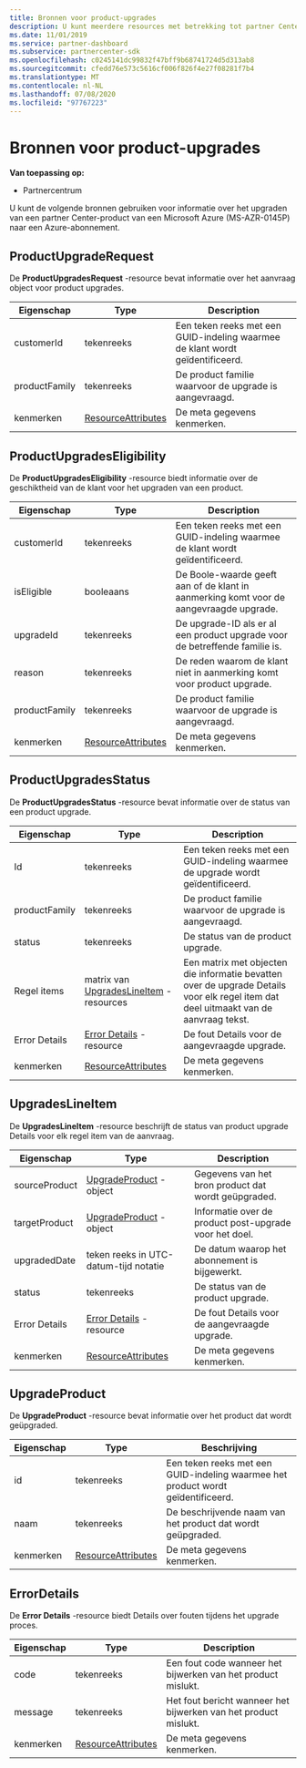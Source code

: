 ```yaml
---
title: Bronnen voor product-upgrades
description: U kunt meerdere resources met betrekking tot partner Center-product upgrades gebruiken voor een Azure-abonnement. Dit zijn onder andere ProductUpgradeRequest, ProductUpgradesEligibility, ProductUpgradesStatus, UpgradesLineItem, UpgradeProduct en error Details.
ms.date: 11/01/2019
ms.service: partner-dashboard
ms.subservice: partnercenter-sdk
ms.openlocfilehash: c0245141dc99832f47bff9b68741724d5d313ab8
ms.sourcegitcommit: cfedd76e573c5616cf006f826f4e27f08281f7b4
ms.translationtype: MT
ms.contentlocale: nl-NL
ms.lasthandoff: 07/08/2020
ms.locfileid: "97767223"
---
```

# <a name="product-upgrade-resources"></a>Bronnen voor product-upgrades

**Van toepassing op:**

- Partnercentrum

U kunt de volgende bronnen gebruiken voor informatie over het upgraden van een partner Center-product van een Microsoft Azure (MS-AZR-0145P) naar een Azure-abonnement.

## <a name="productupgraderequest"></a>ProductUpgradeRequest

De **ProductUpgradesRequest** -resource bevat informatie over het aanvraag object voor product upgrades.

| Eigenschap | Type | Description |
|----------------------|----------------------------------------------|----------------------------------------------------------------|
| customerId           | tekenreeks                                       | Een teken reeks met een GUID-indeling waarmee de klant wordt geïdentificeerd. |
| productFamily        | tekenreeks                                       | De product familie waarvoor de upgrade is aangevraagd. |
| kenmerken           | [ResourceAttributes](utility-resources.md#resourceattributes) | De meta gegevens kenmerken. |

## <a name="productupgradeseligibility"></a>ProductUpgradesEligibility

De **ProductUpgradesEligibility** -resource biedt informatie over de geschiktheid van de klant voor het upgraden van een product.

| Eigenschap | Type | Description |
|----------------------|--------------------------------------------- |----------------------------------------------------------------|
| customerId           | tekenreeks                                       | Een teken reeks met een GUID-indeling waarmee de klant wordt geïdentificeerd. |          | productFamily        | tekenreeks                                       | De product familie waarvoor de upgrade is aangevraagd. |
| isEligible           | booleaans                                         | De Boole-waarde geeft aan of de klant in aanmerking komt voor de aangevraagde upgrade. |
| upgradeId            | tekenreeks                                       | De upgrade-ID als er al een product upgrade voor de betreffende familie is. |
| reason               | tekenreeks                                       | De reden waarom de klant niet in aanmerking komt voor product upgrade. |
| productFamily        | tekenreeks                                       | De product familie waarvoor de upgrade is aangevraagd. |
| kenmerken           | [ResourceAttributes](utility-resources.md#resourceattributes) | De meta gegevens kenmerken.

## <a name="productupgradesstatus"></a>ProductUpgradesStatus

De **ProductUpgradesStatus** -resource bevat informatie over de status van een product upgrade.

| Eigenschap | Type | Description |
|---------------------|----------------------------------------------------------------|-----------------------------------------------|
| Id                  | tekenreeks                                                         | Een teken reeks met een GUID-indeling waarmee de upgrade wordt geïdentificeerd. |
| productFamily       | tekenreeks                                                         | De product familie waarvoor de upgrade is aangevraagd.
| status              | tekenreeks                                                         | De status van de product upgrade.
| Regel items           | matrix van [UpgradesLineItem](#upgradeslineitem) -resources       | Een matrix met objecten die informatie bevatten over de upgrade Details voor elk regel item dat deel uitmaakt van de aanvraag tekst.
| Error Details        | [Error Details](#errordetails) -resource                         | De fout Details voor de aangevraagde upgrade.
| kenmerken          | [ResourceAttributes](utility-resources.md#resourceattributes)  | De meta gegevens kenmerken. |

## <a name="upgradeslineitem"></a>UpgradesLineItem

De **UpgradesLineItem** -resource beschrijft de status van product upgrade Details voor elk regel item van de aanvraag.

| Eigenschap | Type | Description |
|-----------------|-----------------------------------------------------|--------------------------------------------------------------|
| sourceProduct   | [UpgradeProduct](#upgradeproduct) -object            | Gegevens van het bron product dat wordt geüpgraded. |
| targetProduct   | [UpgradeProduct](#upgradeproduct) -object            | Informatie over de product post-upgrade voor het doel. |
| upgradedDate    | teken reeks in UTC-datum-tijd notatie                      | De datum waarop het abonnement is bijgewerkt. |
| status          | tekenreeks                                              | De status van de product upgrade. |
| Error Details    | [Error Details](#errordetails) -resource              | De fout Details voor de aangevraagde upgrade. |
| kenmerken      | [ResourceAttributes](utility-resources.md#resourceattributes) | De meta gegevens kenmerken.  |

## <a name="upgradeproduct"></a>UpgradeProduct

De **UpgradeProduct** -resource bevat informatie over het product dat wordt geüpgraded.

| Eigenschap | Type |Beschrijving |
|----------------------|----------------------------------------------|----------------------------------------------------------------|
| id                   | tekenreeks                                       | Een teken reeks met een GUID-indeling waarmee het product wordt geïdentificeerd. |
| naam                 | tekenreeks                                       | De beschrijvende naam van het product dat wordt geüpgraded. |
| kenmerken           | [ResourceAttributes](utility-resources.md#resourceattributes) | De meta gegevens kenmerken. |

## <a name="errordetails"></a>ErrorDetails

De **Error Details** -resource biedt Details over fouten tijdens het upgrade proces.

| Eigenschap | Type | Description |
|-------------------------|----------------------------------------------|-------------------------------------------------------------|
| code                    | tekenreeks                                       | Een fout code wanneer het bijwerken van het product mislukt. |
| message                 | tekenreeks                                       | Het fout bericht wanneer het bijwerken van het product mislukt. |
| kenmerken              | [ResourceAttributes](utility-resources.md#resourceattributes) | De meta gegevens kenmerken. |
